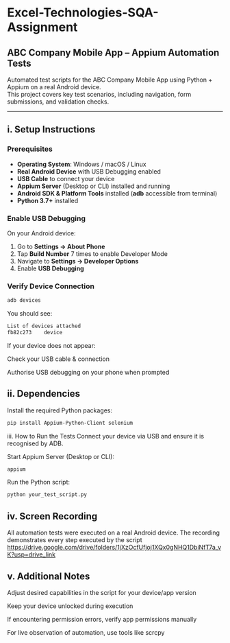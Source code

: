 # Excel-Technologies-SQA-Assignment

## ABC Company Mobile App – Appium Automation Tests
Automated test scripts for the ABC Company Mobile App using Python + Appium on a real Android device.  
This project covers key test scenarios, including navigation, form submissions, and validation checks.

---

## i. Setup Instructions

### **Prerequisites**
- **Operating System**: Windows / macOS / Linux  
- **Real Android Device** with USB Debugging enabled  
- **USB Cable** to connect your device  
- **Appium Server** (Desktop or CLI) installed and running  
- **Android SDK & Platform Tools** installed (**adb** accessible from terminal)  
- **Python 3.7+** installed  

### **Enable USB Debugging**
On your Android device:
1. Go to **Settings → About Phone**
2. Tap **Build Number** 7 times to enable Developer Mode
3. Navigate to **Settings → Developer Options**
4. Enable **USB Debugging**

### **Verify Device Connection**
```bash
adb devices
```
You should see:

```bash
List of devices attached
fb82c273    device
```
If your device does not appear:

Check your USB cable & connection

Authorise USB debugging on your phone when prompted

## ii. Dependencies
Install the required Python packages:
```bash
pip install Appium-Python-Client selenium
```
iii. How to Run the Tests
Connect your device via USB and ensure it is recognised by ADB.

Start Appium Server (Desktop or CLI):
```bash
appium
```
Run the Python script:
```bash
python your_test_script.py
```
## iv. Screen Recording
All automation tests were executed on a real Android device.
The recording demonstrates every step executed by the script https://drive.google.com/drive/folders/1jXzOcfUfjoj1XQx0gNHQ1DbiNfT7a_vK?usp=drive_link

## v. Additional Notes
Adjust desired capabilities in the script for your device/app version

Keep your device unlocked during execution

If encountering permission errors, verify app permissions manually

For live observation of automation, use tools like scrcpy
